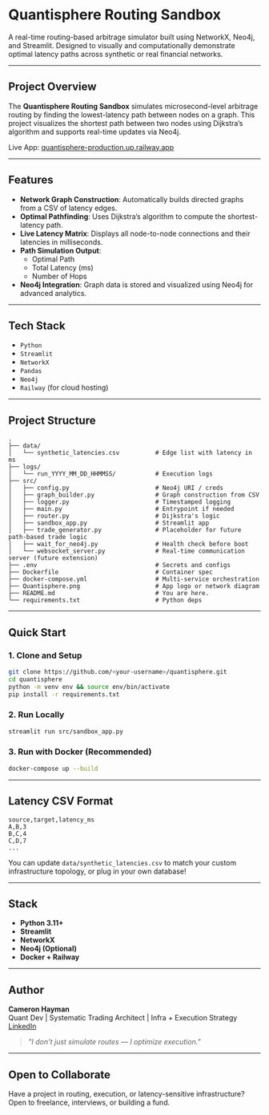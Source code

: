 # Quantisphere Routing Sandbox

A real-time routing-based arbitrage simulator built using NetworkX, Neo4j, and Streamlit. Designed to visually and computationally demonstrate optimal latency paths across synthetic or real financial networks.

---

## Project Overview

The **Quantisphere Routing Sandbox** simulates microsecond-level arbitrage routing by finding the lowest-latency path between nodes on a graph. This project visualizes the shortest path between two nodes using Dijkstra’s algorithm and supports real-time updates via Neo4j.

Live App: [quantisphere-production.up.railway.app](https://quantisphere-production.up.railway.app)

---

## Features

- **Network Graph Construction**: Automatically builds directed graphs from a CSV of latency edges.
- **Optimal Pathfinding**: Uses Dijkstra’s algorithm to compute the shortest-latency path.
- **Live Latency Matrix**: Displays all node-to-node connections and their latencies in milliseconds.
- **Path Simulation Output**:
  - Optimal Path
  - Total Latency (ms)
  - Number of Hops
- **Neo4j Integration**: Graph data is stored and visualized using Neo4j for advanced analytics.

---

## Tech Stack

- `Python`
- `Streamlit`
- `NetworkX`
- `Pandas`
- `Neo4j`
- `Railway` (for cloud hosting)

---

## Project Structure

```
.
├── data/
│   └── synthetic_latencies.csv          # Edge list with latency in ms
├── logs/
│   └── run_YYYY_MM_DD_HHMMSS/           # Execution logs
├── src/
│   ├── config.py                        # Neo4j URI / creds
│   ├── graph_builder.py                 # Graph construction from CSV
│   ├── logger.py                        # Timestamped logging
│   ├── main.py                          # Entrypoint if needed
│   ├── router.py                        # Dijkstra's logic
│   ├── sandbox_app.py                   # Streamlit app
│   ├── trade_generator.py               # Placeholder for future path-based trade logic
│   ├── wait_for_neo4j.py                # Health check before boot
│   └── websocket_server.py              # Real-time communication server (future extension)
├── .env                                 # Secrets and configs
├── Dockerfile                           # Container spec
├── docker-compose.yml                   # Multi-service orchestration
├── Quantisphere.png                     # App logo or network diagram
├── README.md                            # You are here.
└── requirements.txt                     # Python deps
```

---

## Quick Start

### 1. Clone and Setup

```bash
git clone https://github.com/<your-username>/quantisphere.git
cd quantisphere
python -m venv env && source env/bin/activate
pip install -r requirements.txt
```

### 2. Run Locally

```bash
streamlit run src/sandbox_app.py
```

### 3. Run with Docker (Recommended)

```bash
docker-compose up --build
```

---

## Latency CSV Format

```csv
source,target,latency_ms
A,B,3
B,C,4
C,D,7
...
```

You can update `data/synthetic_latencies.csv` to match your custom infrastructure topology, or plug in your own database!

---

## Stack

- **Python 3.11+**
- **Streamlit**
- **NetworkX**
- **Neo4j (Optional)**
- **Docker + Railway**

---

## Author

**Cameron Hayman**  
Quant Dev | Systematic Trading Architect | Infra + Execution Strategy  
[LinkedIn](https://www.linkedin.com/in/cameron-hayman-27a7a6155)

> *"I don't just simulate routes — I optimize execution."*

---

## Open to Collaborate

Have a project in routing, execution, or latency-sensitive infrastructure?  
Open to freelance, interviews, or building a fund.
